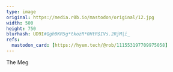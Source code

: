 ```yaml
---
type: image
original: https://media.r0b.io/mastodon/original/12.jpg
width: 500
height: 750
blurhash: UD9I#Qgh9KR5g*tkozR*0HtR$IVs.2RjM|i_
refs:
  mastodon_card: [https://hyem.tech/@rob/111553197709975058]
---
```


The Meg
